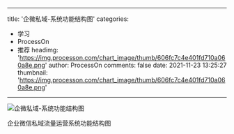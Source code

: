 
---
title: '企微私域-系统功能结构图'
categories: 
 - 学习
 - ProcessOn
 - 推荐
headimg: 'https://img.processon.com/chart_image/thumb/606fc7c4e401fd710a060a8e.png'
author: ProcessOn
comments: false
date: 2021-11-23 13:25:27
thumbnail: 'https://img.processon.com/chart_image/thumb/606fc7c4e401fd710a060a8e.png'
---

<div>   
<img class="thumb" alt="企微私域-系统功能结构图" src="https://img.processon.com/chart_image/thumb/606fc7c4e401fd710a060a8e.png" referrerpolicy="no-referrer">
<p>企业微信私域流量运营系统功能结构图</p>  
</div>
            